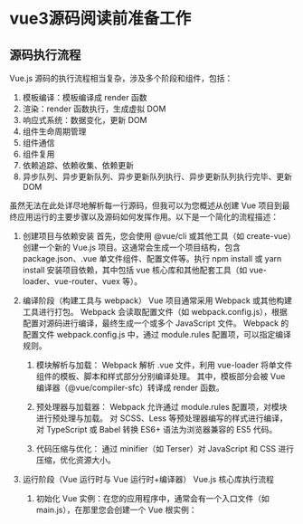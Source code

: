 # vue3源码阅读前准备工作

## 源码执行流程

Vue.js 源码的执行流程相当复杂，涉及多个阶段和组件，包括：

1. 模板编译：模板编译成 render 函数
2. 渲染：render 函数执行，生成虚拟 DOM
3. 响应式系统：数据变化，更新 DOM
4. 组件生命周期管理
5. 组件通信
6. 组件复用
7. 依赖追踪、依赖收集、依赖更新
8. 异步队列、异步更新队列、异步更新队列执行、异步更新队列执行完毕、更新 DOM

虽然无法在此处详尽地解析每一行源码，但我可以为您概述从创建 Vue 项目到最终应用运行的主要步骤以及源码如何发挥作用。以下是一个简化的流程描述：

1. 创建项目与依赖安装
   首先，您会使用 @vue/cli 或其他工具（如 create-vue）创建一个新的 Vue.js 项目。这通常会生成一个项目结构，包含 package.json、.vue 单文件组件、配置文件等。执行 npm install 或 yarn install 安装项目依赖，其中包括 vue 核心库和其他配套工具（如 vue-loader、vue-router、vuex 等）。

2. 编译阶段（构建工具与 webpack）
   Vue 项目通常采用 Webpack 或其他构建工具进行打包。
   Webpack 会读取配置文件（如 webpack.config.js），根据配置对源码进行编译，最终生成一个或多个 JavaScript 文件。
   Webpack 的配置文件 webpack.config.js 中，通过 module.rules 配置项，可以指定编译规则。

   1. 模块解析与加载：
      Webpack 解析 .vue 文件，利用 vue-loader 将单文件组件的模板、脚本和样式部分分别编译处理。
      其中，模板部分会被 Vue 编译器（@vue/compiler-sfc）转译成 render 函数。
   2. 预处理器与加载器：
      Webpack 允许通过 module.rules 配置项，对模块进行预处理与加载。
      对 SCSS、Less 等预处理器编写的样式进行编译，
      对 TypeScript 或 Babel 转换 ES6+ 语法为浏览器兼容的 ES5 代码。

   3. 代码压缩与优化：
      通过 minifier（如 Terser）对 JavaScript 和 CSS 进行压缩，优化资源大小。

3. 运行阶段（Vue 运行时与 Vue 运行时+编译器） Vue.js 核心库执行流程

   1. 初始化 Vue 实例：在您的应用程序中，通常会有一个入口文件（如 main.js），在那里您会创建一个 Vue 根实例：
